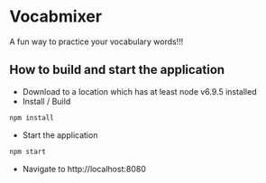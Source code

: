 # Vocabmixer
A fun way to practice your vocabulary words!!!

## How to build and start the application
- Download to a location which has at least node v6.9.5 installed
- Install / Build
```javascript
npm install
```
- Start the application
```javascript
npm start
```
- Navigate to http://localhost:8080
